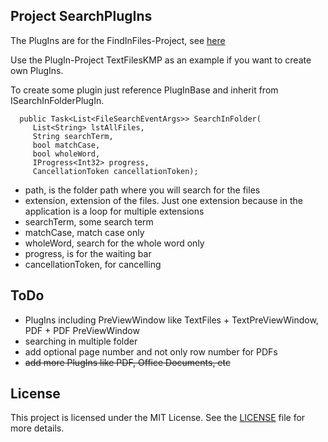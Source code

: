 ## Project SearchPlugIns

The PlugIns are for the FindInFiles-Project, see [here](https://github.com/lukas-adrian/FindInFiles.git)

Use the PlugIn-Project TextFilesKMP as an example if you want to create own PlugIns.

To create some plugin just reference PlugInBase and inherit from ISearchInFolderPlugIn.

      public Task<List<FileSearchEventArgs>> SearchInFolder(
         List<String> lstAllFiles,
         String searchTerm,
         bool matchCase,
         bool wholeWord,
         IProgress<Int32> progress,
         CancellationToken cancellationToken);

* path, is the folder path where you will search for the files
* extension, extension of the files. Just one extension because in the application is a loop for multiple extensions
* searchTerm, some search term
* matchCase, match case only
* wholeWord, search for the whole word only
* progress, is for the waiting bar
* cancellationToken, for cancelling

## ToDo

* PlugIns including PreViewWindow like TextFiles + TextPreViewWindow, PDF + PDF PreViewWindow
* searching in multiple folder
* add optional page number and not only row number for PDFs
* ~~add more PlugIns like PDF, Office Documents, etc~~

## License

This project is licensed under the MIT License. See the [LICENSE](LICENSE.md) file for more details.
